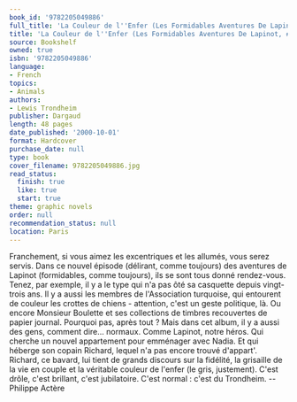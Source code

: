 ```yaml
---
book_id: '9782205049886'
full_title: 'La Couleur de l''Enfer (Les Formidables Aventures De Lapinot, #7)'
title: 'La Couleur de l''Enfer (Les Formidables Aventures De Lapinot, #7)'
source: Bookshelf
owned: true
isbn: '9782205049886'
language:
- French
topics:
- Animals
authors:
- Lewis Trondheim
publisher: Dargaud
length: 48 pages
date_published: '2000-10-01'
format: Hardcover
purchase_date: null
type: book
cover_filename: 9782205049886.jpg
read_status:
  finish: true
  like: true
  start: true
theme: graphic novels
order: null
recommendation_status: null
location: Paris
---
```

Franchement, si vous aimez les excentriques et les allumés, vous serez servis. Dans ce nouvel épisode (délirant, comme toujours) des aventures de Lapinot (formidables, comme toujours), ils se sont tous donné rendez-vous. Tenez, par exemple, il y a le type qui n'a pas ôté sa casquette depuis vingt-trois ans. Il y a aussi les membres de l'Association turquoise, qui entourent de couleur les crottes de chiens - attention, c'est un geste politique, là. Ou encore Monsieur Boulette et ses collections de timbres recouvertes de papier journal. Pourquoi pas, après tout ? Mais dans cet album, il y a aussi des gens, comment dire... normaux. Comme Lapinot, notre héros. Qui cherche un nouvel appartement pour emménager avec Nadia. Et qui héberge son copain Richard, lequel n'a pas encore trouvé d'appart'. Richard, ce bavard, lui tient de grands discours sur la fidélité, la grisaille de la vie en couple et la véritable couleur de l'enfer (le gris, justement). C'est drôle, c'est brillant, c'est jubilatoire. C'est normal : c'est du Trondheim. --Philippe Actère

